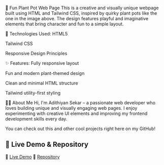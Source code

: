 🌱 Fun Plant Pot Web Page
This is a creative and visually unique webpage built using HTML and Tailwind CSS, inspired by quirky plant pots like the one in the image above. The design features playful and imaginative elements that bring character and fun to a simple layout.

🔧 Technologies Used:
HTML5

Tailwind CSS

Responsive Design Principles

✨ Features:
Fully responsive layout

Fun and modern plant-themed design

Clean and minimal HTML structure

Tailwind utility-first styling

👨‍💻 About Me
Hi, I'm Adithiyan Sekar – a passionate web developer who loves building unique and visually engaging web pages. I enjoy experimenting with creative UI elements and improving my frontend development skills every day.

You can check out this and other cool projects right here on my GitHub!
## 📂 Live Demo & Repository
🔗 [Live Demo]([https://adithiyansekar.github.io/TRIPAdvisor-Clone-p1/](https://adithiyansekar.github.io/greenden-tailwind/))  
📁 [Repository](https://github.com/Adithiyansekar/TRIPAdvisor-Clone-p1)
